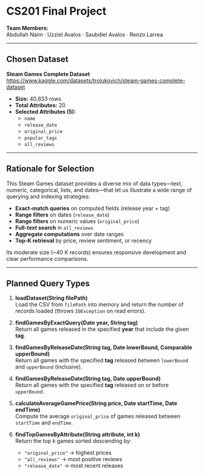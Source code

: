 # CS201 Final Project

**Team Members:**  
Abdullah Naim · Uzziel Avalos · Saubdiel Avalos · Renzo Larrea

---

## Chosen Dataset

**Steam Games Complete Dataset**  
https://www.kaggle.com/datasets/trolukovich/steam-games-complete-dataset

- **Size:** 40,833 rows  
- **Total Attributes:** 20  
- **Selected Attributes (5):**  
  - `name`  
  - `release_date`  
  - `original_price`    
  - `popular_tags`  
  - `all_reviews`  

---

## Rationale for Selection

This Steam Games dataset provides a diverse mix of data types—text, numeric, categorical, lists, and dates—that let us illustrate a wide range of querying and indexing strategies:

- **Exact‑match queries** on computed fields (release year + tag)  
- **Range filters** on dates (`release_date`)  
- **Range filters** on numeric values (`original_price`)  
- **Full‑text search** in `all_reviews`  
- **Aggregate computations** over date ranges  
- **Top‑K retrieval** by price, review sentiment, or recency  

Its moderate size (~40 K records) ensures responsive development and clear performance comparisons.

---

## Planned Query Types

1. **loadDataset(String filePath)**  
   Load the CSV from `filePath` into memory and return the number of records loaded (throws `IOException` on read errors).

2. **findGamesByExactQuery(Date year, String tag)**  
   Return all games released in the specified **year** that include the given **tag**.

3. **findGamesByReleaseDate(String tag, Date lowerBound, Comparable<Date> upperBound)**  
   Return all games with the specified **tag** released between `lowerBound` and `upperBound` (inclusive).

4. **findGamesByReleaseDate(String tag, Date upperBound)**  
   Return all games with the specified **tag** released on or before `upperBound`.

5. **calculateAverageGamePrice(String price, Date startTime, Date endTime)**  
   Compute the average `original_price` of games released between `startTime` and `endTime`.

6. **findTopGamesByAttribute(String attribute, int k)**  
   Return the top *k* games sorted descending by:
   - `"original_price"` → highest prices  
   - `"all_reviews"` → most positive reviews  
   - `"release_date"` → most recent releases  
